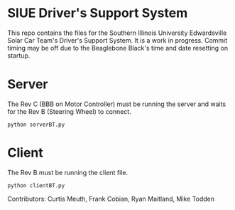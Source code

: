 # SIUE Driver's Support System
This repo contains the files for the Southern Illinois University Edwardsville Solar Car Team's Driver's Support System. It is a work in progress. Commit timing may be off due to the Beaglebone Black's time and date resetting on startup.
# Server
The Rev C (BBB on Motor Controller) must be running the server and waits for the Rev B (Steering Wheel) to connect.
```
python serverBT.py
```
# Client
The Rev B must be running the client file.
```
python clientBT.py
```
Contributors: Curtis Meuth, Frank Cobian, Ryan Maitland, Mike Todden
